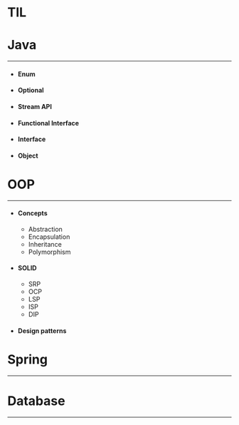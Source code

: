 # TIL


# Java
--- 
- #### Enum
- #### Optional
- #### Stream API
- #### Functional Interface
- #### Interface
- #### Object

# OOP
--- 
- #### Concepts
	- Abstraction
	- Encapsulation
	- Inheritance
	- Polymorphism
- #### SOLID
	- SRP
	- OCP
	- LSP
	- ISP
	- DIP
- #### Design patterns


# Spring
--- 

# Database
---


